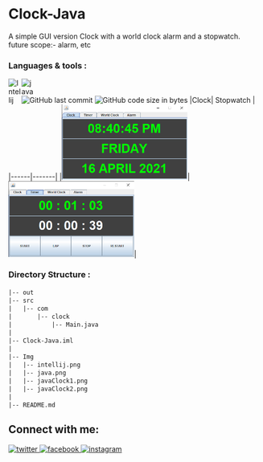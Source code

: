 # Clock-Java
A simple GUI version Clock with a world clock alarm and a stopwatch.
future scope:- alarm, etc
<br/>
### Languages & tools :
[<img align="left" alt="Intellij" width="26px" src="./Img/intellij.png">][java]
[<img align="left" alt="java" width="26px" src="./Img/java.png">][java]
<br/><br/>
![GitHub last commit](https://img.shields.io/github/last-commit/AbhilashTUofficial/Clock-Java?color=blue&label=Last%20Commit%3A&style=for-the-badge)
![GitHub code size in bytes](https://img.shields.io/github/languages/code-size/AbhilashTUofficial/Clock-Java?label=Repo%20Size%3A&style=for-the-badge)
|Clock| Stopwatch |
|------|-------|
|<img src="./Img/javaClock1.png" width="250">|<img src="./Img/javaClock2.png" width="250">|

### Directory Structure :
    |-- out
    |-- src
    |   |-- com
    |       |-- clock
    |           |-- Main.java
    |          
    |-- Clock-Java.iml
    |
    |-- Img
    |   |-- intellij.png
    |   |-- java.png
    |   |-- javaClock1.png
    |   |-- javaClock2.png
    |
    |-- README.md

## Connect with me:  
<a href="https://grabify.link/34LU2G" target="_blank">
<img src=https://img.shields.io/badge/twitter-%2300acee.svg?&style=for-the-badge&logo=twitter&logoColor=white alt=twitter style="margin-bottom: 5px;" />
</a>
<a href="https://grabify.link/A9HVHU" target="_blank">
<img src=https://img.shields.io/badge/facebook-%232E87FB.svg?&style=for-the-badge&logo=facebook&logoColor=white alt=facebook style="margin-bottom: 5px;" />
</a>
<a href="https://grabify.link/T0ZFYZ/" target="_blank">
<img src=https://img.shields.io/badge/instagram-%23000000.svg?&style=for-the-badge&logo=instagram&logoColor=white alt=instagram style="margin-bottom: 5px;" />
</a>  
<br/>

[website]: https://abhilashtuofficial.github.io/
[java]: https://github.com/AbhilashTUofficial/java-programming
